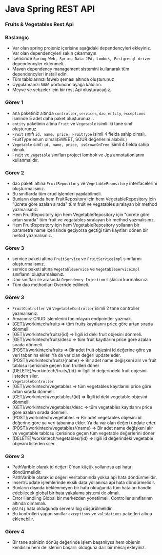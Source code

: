 #  Java Spring REST API


### Fruits & Vegetables Rest Api

 ### Başlangıç
 * Var olan spring projeniz içerisine aşağıdaki dependencyleri ekleyiniz. Var olan dependencyleri sakın çıkarmayın.
 * İçerisinde ```Spring Web, Spring Data JPA, Lombok, Postgresql driver``` dependencyler eklenmeli.
 * Maven dependency management sistemini kullanarak tüm dependencyleri install edin.
 * Tüm tablolarınızı fsweb şeması altında oluşturunuz
 * Uygulamanızı  ```8080``` portundan ayağa kaldırın.
 * Meyve ve sebzeler için bir rest Api oluşturacağız.
 
 ### Görev 1
 * ana paketiniz altında ```controller```, ```services```, ```dao```, ```entity```, ```exceptions``` isminde 5 adet daha paket oluşturunuz. .
 * ```entity``` paketinin altına ```Fruit``` ve ```Vegetable``` isimli iki tane sınıf oluşturunuz.
 * ```Fruit``` sınıfı ```id, name, price, FruitType``` isimli 4 fielda sahip olmalı. FruitType enum olmalı(SWEET, SOUR değerlerini alabilir.)
 * ```Vegetable``` sınıfı ```id, name, price, isGrownOnTree``` isimli 4 fielda sahip olmalı.
 * ```Fruit``` ve ```Vegetable``` sınıfları project lombok ve Jpa annotationlarını kullanmalıdır.

### Görev 2
 * dao paketi altına ```FruitRepository``` ve ```VegetableRepository``` interfacelerini oluşturmalısınız.
 * Bu sınıflarda tüm crud işlemleri yapılabilmeli.
 * Bunların dışında hem FruitRepository için hem VegetableRepository için "ücrete göre azalan sırada" tüm fruit ve vegatables sıralayan bir method yazmalısınız.
 * Hem FruitRepository için hem VegetableRepository için "ücrete göre artan sırada" tüm fruit ve vegatables sıralayan bir method yazmalısınız.
 * Hem FruitRepository için hem VegetableRepository yollanan bir parametre name içerisinde geçiyorsa geçtiği tüm kayıtları dönen bir metod yazmalısınız.

### Görev 3
 * service paketi altına ```FruitService``` ve ```FruitServiceImpl``` sınıflarını oluşturmalısınız.
 * service paketi altına ```VegetableService``` ve ```VegetableServiceImpl``` sınıflarını oluşturmalısınız.
 * Dao sınıfları ile arasında  ```Dependency Injection``` ilişkisini kurmalısınız.
 * Tüm dao methodları Override edilmeli.

 ### Görev 3
 * ```FruitController``` ve ```VegetableController``` isimli 2 tane controller yazmalısınız.
 * Amacımız CRUD işlemlerini tanımlayan endpointler yazmak. 
 * [GET]/workintech/fruits => tüm fruits kayıtlarını price göre artan sırada dönmeli.
 * [GET]/workintech/fruits/{id} => İlgili id deki fruit objesini dönmeli.
 * [GET]/workintech/fruits/desc => tüm fruit kayıtlarını price göre azalan sırada dönmeli.
 * [POST]/workintech/fruits => Bir adet fruit objesini id değerine göre ya veri tabanına ekler. Ya da var olan değeri update eder.
 * [POST]/workintech/fruits/{name} => Bir adet name değişkeni alır ve fruit tablosu içerisinde geçen tüm fruitleri döner
 * [DELETE]/workintech/fruits/{id} => İlgili id değerindeki fruit objesini listeden siler.
 * ```VegetableController``` 
* [GET]/workintech/vegetables => tüm vegetables kayıtlarını price göre artan sırada dönmeli.
* [GET]/workintech/vegetables/{id} => İlgili id deki vegetable objesini dönmeli.
* [GET]/workintech/vegetables/desc => tüm vegetables kayıtlarını price göre azalan sırada dönmeli.
* [POST]/workintech/vegetables => Bir adet vegetables objesini id değerine göre ya veri tabanına ekler. Ya da var olan değeri update eder.
* [POST]/workintech/vegetables/{name} => Bir adet name değişkeni alır ve vegetable tablosu içerisinde geçen tüm vegetable değerlerini döner
* [DELETE]/workintech/vegetables/{id} => İlgili id değerindeki vegetable objesini listeden siler.

 ### Görev 3
 * PathVarible olarak id değeri 0'dan küçük yollanırsa api hata döndürmelidir.
 * PathVarible olarak id değeri veritabanında yoksa api hata döndürmelidir.
 * Insert/Update işlemlerinde eksik data yollanırsa api hata döndürmelidir.
 * Bunların dışında beklenmeyen bir hata olduğunda tüm hataları handle edebilecek global bir hata yakalama sistemi de olmalı.
 * Error Handling Global bir merkezden yönetilmeli. Controller sınıflarının altında olmamalı.
 * ```@Slf4j``` hata olduğunda servera log düşürülmelidir.
 * Bu kontrolleri yapan sınıflar ```exceptions``` ve ```validations``` paketleri altına eklenebilir.

### Görev 4
 * Bir tane apinizin dönüş değerinde işlem başarılıysa hem objenin kendisini hem de işlemin başarılı olduğuna dair bir mesaj ekleyiniz.
 
